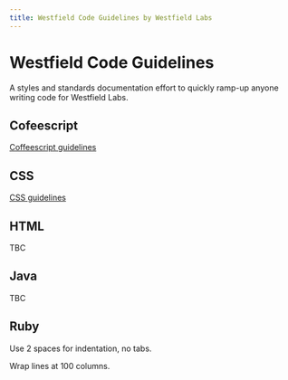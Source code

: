 ```yaml
---
title: Westfield Code Guidelines by Westfield Labs
---
```


# Westfield Code Guidelines

A styles and standards documentation effort to quickly ramp-up anyone writing code for Westfield Labs.

## Cofeescript
[Coffeescript guidelines](https://github.com/polarmobile/coffeescript-style-guide)

## CSS
[CSS guidelines](/css-guidelines)

## HTML
TBC

## Java
TBC

## Ruby

Use 2 spaces for indentation, no tabs.

Wrap lines at 100 columns.
